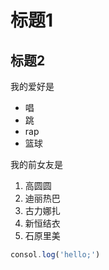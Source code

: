 # 标题1
## 标题2

我的爱好是
* 唱
* 跳
* rap
* 篮球
  
我的前女友是

1. 高圆圆
2. 迪丽热巴
3. 古力娜扎
4. 新恒结衣
5. 石原里美

```javascript
consol.log('hello;')
```